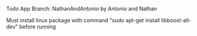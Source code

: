 Todo App
Branch: NathanAndAntonio
by Antonio and Nathan

Must install linux package with command "sudo apt-get install libboost-all-dev" before running
